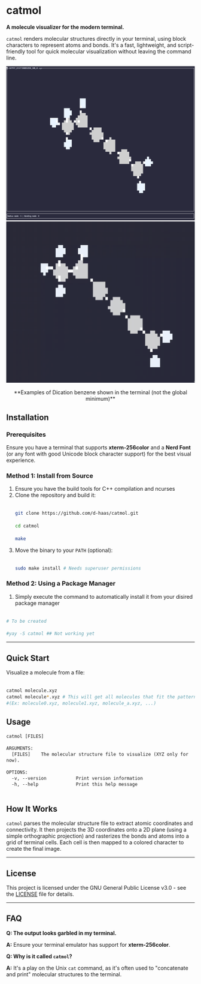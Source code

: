 # catmol


**A molecule visualizer for the modern terminal.**

`catmol` renders molecular structures directly in your terminal, using block characters to represent atoms and bonds. It's a fast, lightweight, and script-friendly tool for quick molecular visualization without leaving the command line.

![Catmol demonstration](imgs/dication_benzene.png)
![Catmol video demonstration](imgs/options_n_spinning.gif)


<p align=center> **Examples of Dication benzene shown in the terminal (not the global minimum)**

## Installation


### Prerequisites

Ensure you have a terminal that supports **xterm-256color** and a **Nerd Font** (or any font with good Unicode block character support) for the best visual experience.

### Method 1: Install from Source

1.  Ensure you have the build tools for C++ compilation and ncurses
2.  Clone the repository and build it:
    ```bash

    git clone https://github.com/d-haas/catmol.git

    cd catmol

    make
    ```
3.  Move the binary to your `PATH` (optional):
    ```bash

    sudo make install # Needs superuser permissions
    ```

### Method 2: Using a Package Manager

1. Simply execute the command to automatically install it from your disired package manager


```bash

# To be created

#yay -S catmol ## Not working yet

```

---

## Quick Start


Visualize a molecule from a file:


```bash

catmol molecule.xyz
catmol molecule*.xyz # This will get all molecules that fit the pattern
#(Ex: molecule0.xyz, molecule1.xyz, molecule_a.xyz, ...)

```


## Usage


```
catmol [FILES]

ARGUMENTS:
  [FILES]    The molecular structure file to visualize (XYZ only for now).

OPTIONS:
  -v, --version           Print version information
  -h, --help              Print this help message


```


## How It Works


`catmol` parses the molecular structure file to extract atomic coordinates and connectivity. It then projects the 3D coordinates onto a 2D plane (using a simple orthographic projection) and rasterizes the bonds and atoms into a grid of terminal cells. Each cell is then mapped to a colored character to create the final image.

---

## License


This project is licensed under the GNU General Public License v3.0 - see the [LICENSE](LICENSE) file for details.

---

## FAQ


**Q: The output looks garbled in my terminal.**

**A:** Ensure your terminal emulator has support for **xterm-256color**.



**Q: Why is it called `catmol`?**

**A:** It's a play on the Unix `cat` command, as it's often used to "concatenate and print" molecular structures to the terminal.
